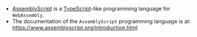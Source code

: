 - [AssemblyScript](https://www.assemblyscript.org/) is a [TypeScript](https://www.typescriptlang.org/)-like programming language for `WebAssembly`.
- The documentation of the `AssemblyScript` programming language is at: https://www.assemblyscript.org/introduction.html